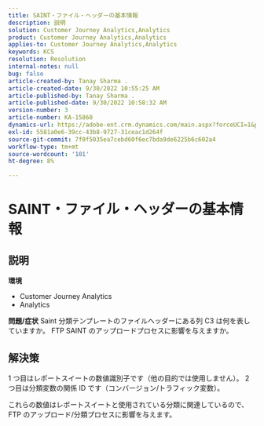```yaml
---
title: SAINT・ファイル・ヘッダーの基本情報
description: 説明
solution: Customer Journey Analytics,Analytics
product: Customer Journey Analytics,Analytics
applies-to: Customer Journey Analytics,Analytics
keywords: KCS
resolution: Resolution
internal-notes: null
bug: false
article-created-by: Tanay Sharma .
article-created-date: 9/30/2022 10:55:25 AM
article-published-by: Tanay Sharma .
article-published-date: 9/30/2022 10:58:32 AM
version-number: 3
article-number: KA-15860
dynamics-url: https://adobe-ent.crm.dynamics.com/main.aspx?forceUCI=1&pagetype=entityrecord&etn=knowledgearticle&id=bbc6275e-ae40-ed11-9db1-0022480868ff
exl-id: 5581a0e6-39cc-43b8-9727-31ceac1d264f
source-git-commit: 7f0f5035ea7cebd60f6ec7bda9de6225b6c602a4
workflow-type: tm+mt
source-wordcount: '101'
ht-degree: 8%

---
```


# SAINT・ファイル・ヘッダーの基本情報

## 説明

<b>環境</b>
- Customer Journey Analytics
- Analytics



<b>問題/症状</b>
Saint 分類テンプレートのファイルヘッダーにある列 C3 は何を表していますか。 FTP SAINT のアップロードプロセスに影響を与えますか。


## 解決策


1 つ目はレポートスイートの数値識別子です（他の目的では使用しません）。 2 つ目は分類変数の関係 ID です（コンバージョン/トラフィック変数）。

これらの数値はレポートスイートと使用されている分類に関連しているので、FTP のアップロード/分類プロセスに影響を与えます。
